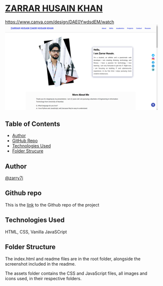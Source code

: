 # [ZARRAR HUSAIN KHAN](https://zarry7i.github.io/)

https://www.canva.com/design/DAE0YwdsdEM/watch
![zarrar-husain-khan](zh7-shot.png)

## Table of Contents
* [Author](author)
* [GitHub Repo](#github-repo)
* [Technologies Used](#technologies-used)
* [Folder Strucure](#folder-structure)

## Author

[@zarry7i](https://www.twitter.com/zarry7i)

## Github repo

This is the [link](https://github.com/zarry7i/myPortfolio) to the Github repo of the project

## Technologies Used

HTML, CSS, Vanilla JavaSCript

## Folder Structure

The index.html and readme files are in the root folder, alongside the screenshot included in the readme.

The assets folder contains the CSS and JavaScript files, all images and icons used, in their respective folders.
